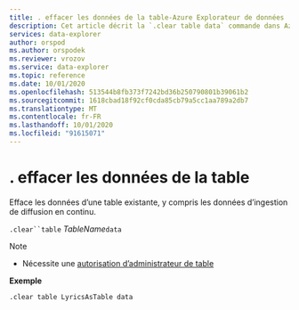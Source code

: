```yaml
---
title: . effacer les données de la table-Azure Explorateur de données
description: Cet article décrit la `.clear table data` commande dans Azure Explorateur de données.
services: data-explorer
author: orspod
ms.author: orspodek
ms.reviewer: vrozov
ms.service: data-explorer
ms.topic: reference
ms.date: 10/01/2020
ms.openlocfilehash: 513544b8fb373f7242bd36b250790801b39061b2
ms.sourcegitcommit: 1618cbad18f92cf0cda85cb79a5cc1aa789a2db7
ms.translationtype: MT
ms.contentlocale: fr-FR
ms.lasthandoff: 10/01/2020
ms.locfileid: "91615071"
---
```

# <a name="clear-table-data"></a>. effacer les données de la table

Efface les données d’une table existante, y compris les données d’ingestion de diffusion en continu.

`.clear``table` *TableName*`data` 

> [!NOTE]
> * Nécessite une [autorisation d’administrateur de table](../management/access-control/role-based-authorization.md)

**Exemple** 

```kusto
.clear table LyricsAsTable data 
```
 
